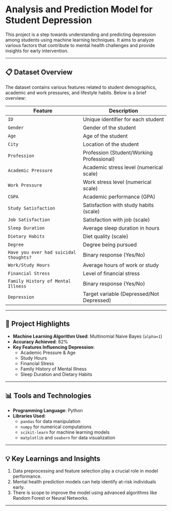 # Analysis and Prediction Model for Student Depression

This project is a step towards understanding and predicting depression among students using machine learning techniques. It aims to analyze various factors that contribute to mental health challenges and provide insights for early intervention.

---

## 📋 Dataset Overview

The dataset contains various features related to student demographics, academic and work pressures, and lifestyle habits. Below is a brief overview:

| **Feature**                     | **Description**                                  |
|----------------------------------|--------------------------------------------------|
| `ID`                             | Unique identifier for each student              |
| `Gender`                         | Gender of the student                           |
| `Age`                            | Age of the student                              |
| `City`                           | Location of the student                         |
| `Profession`                     | Profession (Student/Working Professional)       |
| `Academic Pressure`              | Academic stress level (numerical scale)         |
| `Work Pressure`                  | Work stress level (numerical scale)             |
| `CGPA`                           | Academic performance (GPA)                      |
| `Study Satisfaction`             | Satisfaction with study habits (scale)          |
| `Job Satisfaction`               | Satisfaction with job (scale)                   |
| `Sleep Duration`                 | Average sleep duration in hours                 |
| `Dietary Habits`                 | Diet quality (scale)                            |
| `Degree`                         | Degree being pursued                            |
| `Have you ever had suicidal thoughts?` | Binary response (Yes/No)                     |
| `Work/Study Hours`               | Average hours of work or study                  |
| `Financial Stress`               | Level of financial stress                       |
| `Family History of Mental Illness` | Binary response (Yes/No)                      |
| `Depression`                     | Target variable (Depressed/Not Depressed)       |

---

## 🚀 Project Highlights

- **Machine Learning Algorithm Used**: Multinomial Naive Bayes (`alpha=1`)
- **Accuracy Achieved**: 82%
- **Key Features Influencing Depression**:
  - Academic Pressure & Age
  - Study Hours
  - Financial Stress
  - Family History of Mental Illness
  - Sleep Duration and Dietary Habits

---

## 📊 Tools and Technologies

- **Programming Language**: Python
- **Libraries Used**:
  - `pandas` for data manipulation
  - `numpy` for numerical computations
  - `scikit-learn` for machine learning models
  - `matplotlib` and `seaborn` for data visualization

---

## 💡 Key Learnings and Insights

1. Data preprocessing and feature selection play a crucial role in model performance.
2. Mental health prediction models can help identify at-risk individuals early.
3. There is scope to improve the model using advanced algorithms like Random Forest or Neural Networks.

---

